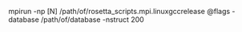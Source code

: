 mpirun -np [N] /path/of/rosetta_scripts.mpi.linuxgccrelease @flags -database /path/of/database -nstruct 200
